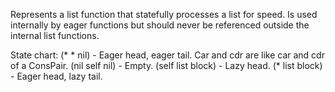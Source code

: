 Represents a list function that statefully processes a list for speed. Is used internally by eager functions but should never be referenced outside the internal list functions.

State chart:
(* * nil) - Eager head, eager tail. Car and cdr are like car and cdr of a ConsPair.
(nil self nil) - Empty.
(self list block) - Lazy head.
(* list block) - Eager head, lazy tail.